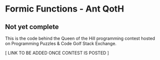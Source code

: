 # Formic Functions - Ant QotH

## Not yet complete

This is the code behind the Queen of the Hill programming contest hosted on Programming Puzzles & Code Golf Stack Exchange.

[ LINK TO BE ADDED ONCE CONTEST IS POSTED ]

